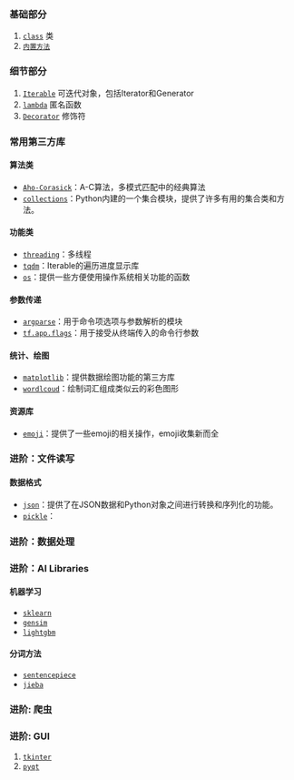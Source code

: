 ### 基础部分
1. [`class`](basic/class.md) 类
1. [`内置方法`](basic/builtins.md)


### 细节部分
1. [`Iterable`](details/Iterable.md) 可迭代对象，包括Iterator和Generator
1. [`lambda`](details/lambda.md) 匿名函数 
1. [`Decorator`](details/Decorator.md) 修饰符

### 常用第三方库
#### 算法类
- [`Aho-Corasick`](libs/ahocorasick.md)：A-C算法，多模式匹配中的经典算法
- [`collections`](libs/collections.md)：Python内建的一个集合模块，提供了许多有用的集合类和方法。

#### 功能类
- [`threading`](libs/threading.md)：多线程
- [`tqdm`](libs/tqdm.md)：Iterable的遍历进度显示库
- [`os`](libs/os.md)：提供一些方便使用操作系统相关功能的函数
#### 参数传递
- [`argparse`]()：用于命令项选项与参数解析的模块
- [`tf.app.flags`]()：用于接受从终端传入的命令行参数
#### 统计、绘图
- [`matplotlib`](libs/matplotlib.md)：提供数据绘图功能的第三方库
- [`wordlcoud`](libs/wordcloud.md)：绘制词汇组成类似云的彩色图形
#### 资源库
- [`emoji`](libs/emoji.md)：提供了一些emoji的相关操作，emoji收集新而全

### 进阶：文件读写
#### 数据格式
- [`json`](libs/json.md)：提供了在JSON数据和Python对象之间进行转换和序列化的功能。
- [`pickle`]()：

### 进阶：数据处理

### 进阶：AI Libraries
#### 机器学习
- [`sklearn`](ai_libs/sklearn/sklearn.md)
- [`gensim`](ai_libs/gensim/gensim.md)
- [`lightgbm`]()
#### 分词方法
- [`sentencepiece`]()
- [`jieba`]()

### 进阶: 爬虫

### 进阶: GUI
1. [`tkinter`]()
1. [`pyqt`]()
